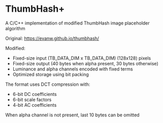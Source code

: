 # ThumbHash+

A C/C++ implementation of modified ThumbHash image placeholder algorithm

Original: https://evanw.github.io/thumbhash/

Modified:
 - Fixed-size input (TB_DATA_DIM x TB_DATA_DIM) (128x128) pixels
 - Fixed-size output (40 bytes when alpha present, 30 bytes otherwise)
 - Luminance and alpha channels encoded with fixed terms
 - Optimized storage using bit packing
 
The format uses DCT compression with:
 - 6-bit DC coefficients
 - 6-bit scale factors
 - 4-bit AC coefficients
 
When alpha channel is not present, last 10 bytes can be omitted
